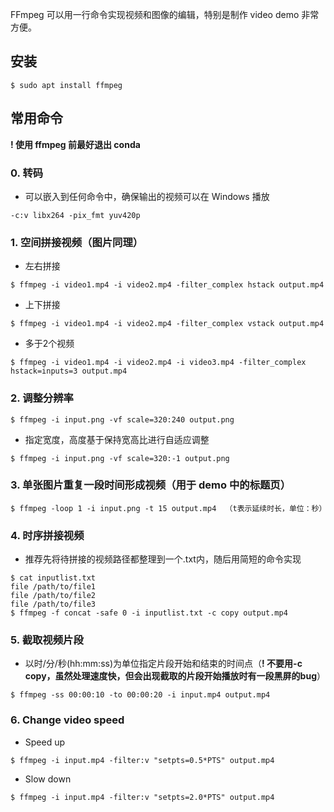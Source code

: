 FFmpeg 可以用一行命令实现视频和图像的编辑，特别是制作 video demo 非常方便。


## 安装

```console
$ sudo apt install ffmpeg
```


## 常用命令

**! 使用 ffmpeg 前最好退出 conda**

### 0. 转码
* 可以嵌入到任何命令中，确保输出的视频可以在 Windows 播放
```console
-c:v libx264 -pix_fmt yuv420p
```

### 1. 空间拼接视频（图片同理）
* 左右拼接
```console
$ ffmpeg -i video1.mp4 -i video2.mp4 -filter_complex hstack output.mp4
```
* 上下拼接
```console
$ ffmpeg -i video1.mp4 -i video2.mp4 -filter_complex vstack output.mp4
```
* 多于2个视频
```console
$ ffmpeg -i video1.mp4 -i video2.mp4 -i video3.mp4 -filter_complex hstack=inputs=3 output.mp4
```

### 2. 调整分辨率
```console
$ ffmpeg -i input.png -vf scale=320:240 output.png
```
* 指定宽度，高度基于保持宽高比进行自适应调整
```console
$ ffmpeg -i input.png -vf scale=320:-1 output.png
```

### 3. 单张图片重复一段时间形成视频（用于 demo 中的标题页）
```console
$ ffmpeg -loop 1 -i input.png -t 15 output.mp4  （t表示延续时长，单位：秒）
```

### 4. 时序拼接视频
* 推荐先将待拼接的视频路径都整理到一个.txt内，随后用简短的命令实现
```console
$ cat inputlist.txt
file /path/to/file1
file /path/to/file2
file /path/to/file3   
$ ffmpeg -f concat -safe 0 -i inputlist.txt -c copy output.mp4
```

### 5. 截取视频片段
* 以时/分/秒(hh:mm:ss)为单位指定片段开始和结束的时间点（**! 不要用-c copy，虽然处理速度快，但会出现截取的片段开始播放时有一段黑屏的bug**）
```console
$ ffmpeg -ss 00:00:10 -to 00:00:20 -i input.mp4 output.mp4
```

### 6. Change video speed
* Speed up
```console
$ ffmpeg -i input.mp4 -filter:v "setpts=0.5*PTS" output.mp4
```
* Slow down
```console
$ ffmpeg -i input.mp4 -filter:v "setpts=2.0*PTS" output.mp4
```
